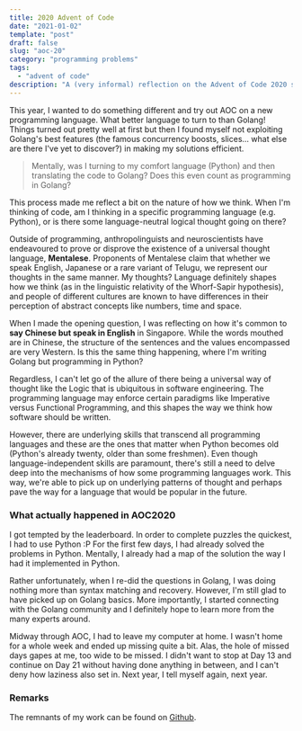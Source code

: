 ```yaml
---
title: 2020 Advent of Code
date: "2021-01-02"
template: "post"
draft: false
slug: "aoc-20"
category: "programming problems"
tags:
  - "advent of code"
description: "A (very informal) reflection on the Advent of Code 2020 season"
---
```


This year, I wanted to do something different and try out AOC on a new programming language. What better language to turn to than Golang! Things turned out pretty well at first but then I found myself not exploiting Golang's best features (the famous concurrency boosts, slices... what else are there I've yet to discover?) in making my solutions efficient. 

> Mentally, was I turning to my comfort language (Python) and then translating the code to Golang? Does this even count as programming in Golang?

This process made me reflect a bit on the nature of how we think. When I'm thinking of code, am I thinking in a specific programming language (e.g. Python), or is there some language-neutral logical thought going on there? 

Outside of programming, anthropolinguists and neuroscientists have endeavoured to prove or disprove the existence of a universal thought language, **Mentalese**. Proponents of Mentalese claim that whether we speak English, Japanese or a rare variant of Telugu, we represent our thoughts in the same manner. My thoughts? Language definitely shapes how we think (as in the linguistic relativity of the Whorf-Sapir hypothesis), and people of different cultures are known to have differences in their perception of abstract concepts like numbers, time and space. 

When I made the opening question, I was reflecting on how it's common to **say Chinese but speak in English** in Singapore. While the words mouthed are in Chinese, the structure of the sentences and the values encompassed are very Western. Is this the same thing happening, where I'm writing Golang but programming in Python?

Regardless, I can't let go of the allure of there being a universal way of thought like the Logic that is ubiquitous in software engineering. The programming language may enforce certain paradigms like Imperative versus Functional Programming, and this shapes the way we think how software should be written. 

However, there are underlying skills that transcend all programming languages and these are the ones that matter when Python becomes old (Python's already twenty, older than some freshmen). Even though language-independent skills are paramount, there's still a need to delve deep into the mechanisms of how some programming languages work. This way, we're able to pick up on underlying patterns of thought and perhaps pave the way for a language that would be popular in the future.

### What actually happened in AOC2020 ###

I got tempted by the leaderboard. In order to complete puzzles the quickest, I had to use Python :P For the first few days, I had already solved the problems in Python. Mentally, I already had a map of the solution the way I had it implemented in Python. 

Rather unfortunately, when I re-did the questions in Golang, I was doing nothing more than syntax matching and recovery. However, I'm still glad to have picked up on Golang basics. More importantly, I started connecting with the Golang community and I definitely hope to learn more from the many experts around.

Midway through AOC, I had to leave my computer at home. I wasn't home for a whole week and ended up missing quite a bit. Alas, the hole of missed days gapes at me, too wide to be missed. I didn't want to stop at Day 13 and continue on Day 21 without having done anything in between, and I can't deny how laziness also set in. Next year, I tell myself again, next year.

### Remarks ###

The remnants of my work can be found on [Github](https://github.com/pikulet/adventofcode2020).
